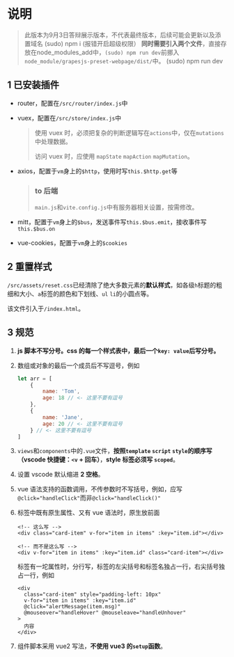 # 说明
> 此版本为9月3日答辩展示版本，不代表最终版本，后续可能会更新以及添置域名
> (sudo) npm i (报错开启超级权限）
> **同时需要引入两个文件**，直接存放在node_modules_add中，`(sudo) npm run dev`前挪入`node_module/grapesjs-preset-webpage/dist/`中。
> (sudo) npm run dev

## 1 已安装插件

- router，配置在`/src/router/index.js`中

- vuex，配置在`/src/store/index.js`中

  > 使用 vuex 时，必须把复杂的判断逻辑写在`actions`中，仅在`mutations`中处理数据。
  >
  > 访问 vuex 时，应使用 `mapState` `mapAction` `mapMutation`。

- axios，配置于`vm`身上的`$http`，使用时写`this.$http.get`等

  > ### to 后端
  >
  > `main.js`和`vite.config.js`中有服务器相关设置，按需修改。

- mitt，配置于`vm`身上的`$bus`，发送事件写`this.$bus.emit`，接收事件写`this.$bus.on`

- vue-cookies，配置于`vm`身上的`$cookies`

## 2 重置样式

`/src/assets/reset.css`已经清除了绝大多数元素的**默认样式**，如各级`h`标题的粗细和大小、`a`标签的颜色和下划线、`ul` `li`的小圆点等。

该文件引入于`/index.html`。

## 3 规范

1. **js 脚本不写分号。css 的每一个样式表中，最后一个`key: value`后写分号。**

2. 数组或对象的最后一个成员后不写逗号，例如

   ```js
   let arr = [
       {
           name: 'Tom',
           age: 18 // <- 这里不要有逗号
       },
       {
           name: 'Jane',
           age: 20 // <- 这里不要有逗号
       } // <- 这里不要有逗号
   ]
   ```

3. `views`和`components`中的`.vue`文件，**按照`template` `script` `style`的顺序写（vscode 快捷键：`<v` + 回车）**，**style 标签必须写 `scoped`**。

4. 设置 vscode 默认缩进 **2 空格**。

5. vue 语法支持的函数调用，不传参数时不写括号，例如，应写`@click="handleClick"`而非`@click="handleClick()"`

6. 标签中既有原生属性、又有 vue 语法时，原生放前面

   ```vue
   <!-- 这么写 -->
   <div class="card-item" v-for="item in items" :key="item.id"></div>
   
   <!-- 而不是这么写 -->
   <div v-for="item in items" :key="item.id" class="card-item"></div>
   ```

   标签有一坨属性时，分行写，标签的左尖括号和标签名独占一行，右尖括号独占一行，例如

   ```vue
   <div
     class="card-item" style="padding-left: 10px"
     v-for="item in items" :key="item.id"
     @click="alertMessage(item.msg)"
     @mouseover="handleHover" @mouseleave="handleUnhover"
   >
     内容
   </div>
   ```

7. 组件脚本采用 vue2 写法，**不使用 vue3 的`setup`函数**。

